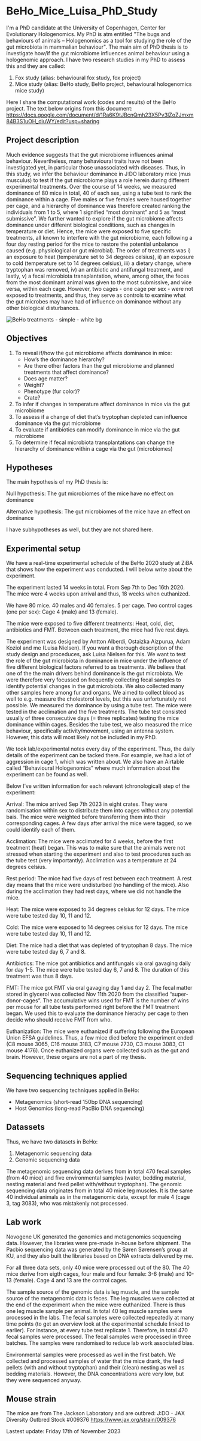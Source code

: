# BeHo_Mice_Luisa_PhD_Study

I'm a PhD candidate at the University of Copenhagen, Center for Evolutionary Hologenomics. My PhD is atm entitled "The bugs and behaviours of animals – Hologenomics as a tool for studying the role of the gut microbiota in mammalian behaviour". The main aim of PhD thesis is to investigate how/if the gut microbiome influences animal behaviour using a hologenomic approach. I have two research studies in my PhD to assess this and they are called:
1. Fox study (alias: behavioural fox study, fox project)
2. Mice study (alias: BeHo study, BeHo project, behavioural hologenomics mice study)

Here I share the computational work (codes and results) of the BeHo project. The text below origins from this document:
https://docs.google.com/document/d/1Ra6K9tJBcnQmh23X5Pv3lZoZJmxm84B3S1uOH_diuWY/edit?usp=sharing

## Project description
Much evidence suggests that the gut microbiome influences animal behaviour. Nevertheless, many behavioural traits have not been investigated yet, in particular those unassociated with diseases. Thus, in this study, we infer the behaviour dominance in J:DO laboratory mice (mus musculus) to test if the gut microbiome plays a role herein during different experimental treatments. Over the course of 14 weeks, we measured dominance of 80 mice in total, 40 of each sex, using a tube test to rank the dominance within a cage. Five males or five females were housed together per cage, and a hierarchy of dominance was therefore created ranking the individuals from 1 to 5, where 1 signified “most dominant” and 5 as “most submissive”. We further wanted to explore if the gut microbiome affects dominance under different biological conditions, such as changes in temperature or diet. Hence, the mice were exposed to five specific treatments, all known to interfere with the gut microbiome, each following a four day resting period for the mice to restore the potential unbalance caused (e.g. physiological or gut microbial). The order of treatments was i) an exposure to heat (temperature set to 34 degrees celsius), ii) an exposure to cold (temperature set to 14 degrees celsius), iii) a dietary change, where tryptophan was removed, iv) an antibiotic and antifungal treatment, and lastly, v) a fecal microbiota transplantation, where, among other, the feces from the most dominant animal was given to the most submissive, and vice versa, within each cage. However, two cages - one cage per sex - were not exposed to treatments, and thus, they serve as controls to examine what the gut microbes may have had of influence on dominance without any other biological disturbances. 

![BeHo treatments - simple - white bg](https://github.com/Santos-Bay/BeHo_Mice_Luisa_PhD_Study/assets/60342549/97d4fa9f-8ec2-4a94-a159-6a00d6552d2a)
## Objectives 
1. To reveal if/how the gut microbiome affects dominance in mice:
      * How’s the dominance hierarchy?
      * Are there other factors than the gut microbiome and planned treatments that affect dominance?
      * Does age matter?
      * Weight?
      * Phenotype (fur color)?
      * Crate?
2. To infer if changes in temperature affect dominance in mice via the gut microbiome
3. To assess if a change of diet that’s tryptophan depleted can influence dominance via the gut microbiome
4. To evaluate if antibiotics can modify dominance in mice via the gut microbiome
5. To determine if fecal microbiota transplantations can change the hierarchy of dominance within a cage via the gut (microbiomes)
   
## Hypotheses
The main hypothesis of my PhD thesis is:

Null hypothesis: The gut microbiomes of the mice have no effect on dominance

Alternative hypothesis: The gut microbiomes of the mice have an effect on dominance

I have subhypotheses as well, but they are not shared here.

## Experimental setup
We have a real-time experimental schedule of the BeHo 2020 study at ZiBA that shows how the experiment was conducted. I will below write about the experiment.

The experiment lasted 14 weeks in total. From Sep 7th to Dec 16th 2020.
The mice were 4 weeks upon arrival and thus, 18 weeks when euthanized.

We have 80 mice. 40 males and 40 females. 5 per cage. Two control cages (one per sex): Cage 4 (male) and 13 (female).

The mice were exposed to five different treatments: Heat, cold, diet, antibiotics and FMT. Between each treatment, the mice had five rest days.

The experiment was designed by Antton Alberdi, Ostaizka Aizpurua, Adam Koziol and me (Luisa Nielsen). If you want a thorough description of the study design and proceduces, ask Luisa Nielsen for this. We want to test the role of the gut microbiota in dominance in mice under the influence of five different biological factors referred to as treatments. We believe that one of the the main drivers behind dominance is the gut microbiota. We were therefore very focussed on frequently collecting fecal samples to identify potential changes in the gut microbiota. We also collected many other samples here among fur and organs. We aimed to collect blood as well to e.g. measure the cholestorol levels, but this was unfortunately not possible. We measured the dominance by using a tube test. The mice were tested in the acclimation and the five treatments. The tube test consisted usually of three consecutive days (= three replicates) testing the mice dominance within cages. Besides the tube test, we also measured the mice behaviour, specifically activity/movement, using an antenna system. However, this data will most likely not be included in my PhD. 

We took lab/experimental notes every day of the experiment. Thus, the daily details of the experiment can be tacked there. For example, we had a lot of aggression in cage 1, which was written about. We also have an Airtable called “Behavioural Hologenomics” where much information about the experiment can be found as well.

Below I’ve written information for each relevant (chronological) step of the experiment:

Arrival: The mice arrived Sep 7th 2023 in eight crates. They were randomisation within sex to distribute them into cages without any potential bais. The mice were weighted before transferring them into their corresponding cages. A few days after arrival the mice were tagged, so we could identify each of them.

Acclimation: The mice were acclimated for 4 weeks, before the first treatment (heat) began. This was to make sure that the animals were not stressed when starting the experiment and also to test procedures such as the tube test (very importantly). Acclimation was a temperature at 24 degrees celsius.

Rest period: The mice had five days of rest between each treatment. A rest day means that the mice were undisturbed (no handling of the mice). Also during the acclimation they had rest days, where we did not handle the mice.

Heat: The mice were exposed to 34 degrees celsius for 12 days. The mice were tube tested day 10, 11 and 12.

Cold: The mice were exposed to 14 degrees celsius for 12 days. The mice were tube tested day 10, 11 and 12.

Diet: The mice had a diet that was depleted of tryptophan 8 days. The mice were tube tested day 6, 7 and 8.

Antibiotics: The mice got antibiotics and antifungals via oral gavaging daily for day 1-5. The mice were tube tested day 6, 7 and 8. The duration of this treatment was thus 8 days.

FMT: The mice got FMT via oral gavaging day 1 and day 2. The fecal matter stored in glycerol was collected Nov 11th 2020 from the classified “super-donor-cages”. The accumulative wins used for FMT is the number of wins per mouse for all tube tests performed right before the FMT treatment began. We used this to evaluate the dominance hierachy per cage to then decide who should receive FMT from who.

Euthanization: The mice were euthanized if suffering following the European Union EFSA guidelines. Thus, a few mice died before the experiment ended (C8 mouse 3065, C16 mouse 3183, C7 mouse 2730, C3 mouse 3083, C1 mouse 4176). Once euthanized organs were collected such as the gut and brain. However, these organs are not a part of my thesis.

## Sequencing techniques applied
We have two sequencing techniques applied in BeHo:
* Metagenomics (short-read 150bp DNA sequencing)
* Host Genomics (long-read PacBio DNA sequencing)

## Datassets
Thus, we have two datasets in BeHo:
1. Metagenomic sequencing data
2. Genomic sequencing data

The metagenomic sequencing data derives from in total 470 fecal samples (from 40 mice) and five environmental samples (water, bedding material, nesting material and feed pellet with/without tryptophan).
The genomic sequencing data originates from in total 40 mice leg muscles. It is the same 40 individual animals as in the metagenomic data, except for male 4 (cage 3, tag 3083), who was mistakenly not processed. 

## Lab work
Novogene UK generated the genomics and metagenomics sequencing data. However, the libraries were pre-made in-house before shipment. The Pacbio sequencing data was generated by the Søren Sørensen’s group at KU, and they also built the libraries based on DNA extracts delivered by me.

For all three data sets, only 40 mice were processed out of the 80. The 40 mice derive from eigth cages, four male and four female: 3-6 (male) and 10-13 (female). Cage 4 and 13 are the control cages.

The sample source of the genomic data is leg muscle, and the sample source of the metagenomic data is feces. The leg muscles were collected at the end of the experiment when the mice were euthanized. There is thus one leg muscle sample per animal. In total 40 leg muscle samples were processed in the labs. The fecal samples were collected repeatedly at many time points (to get an overview look at the experimental schedule linked to earlier). For instance, at every tube test replicate 1. Therefore, in total 470 fecal samples were processed. The fecal samples were processed in three batches. The samples were randomised to reduce lab work associated bias.

Environmental samples were processed as well in the first batch. We collected and processed samples of water that the mice drank, the feed pellets (with and without tryptophan) and their (clean) nesting as well as bedding materials. However, the DNA concentrations were very low, but they were sequenced anyway.

## Mouse strain
The mice are from The Jackson Laboratory and are outbred:
J:DO - JAX Diversity Outbred
Stock #009376
https://www.jax.org/strain/009376


Lastest update: Friday 17th of November 2023
